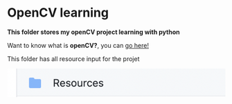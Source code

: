 # OpenCV learning
**This folder stores my openCV project learning with python** 

Want to know what is **openCV?**, you can [go here!](https://www.google.com/)

This folder has all resource input for the projet

![Resource image](Resources/resource_image.png)
